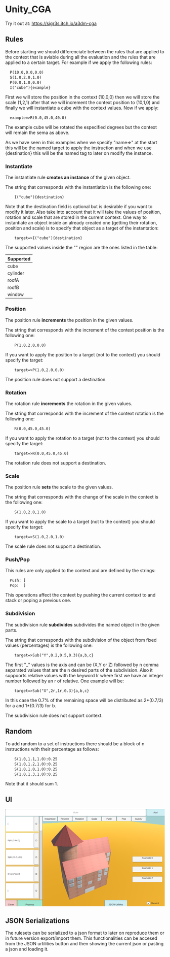 # Unity_CGA

Try it out at: https://sigr3s.itch.io/a3dm-cga


## Rules

Before starting we should differenciate between the rules that are applied to the context that is aviable during all the evaluation and the rules that are applied to a certain target. For example if we apply the following rules:
      
      P(10.0,0.0,0.0)
      S(1.0,2.0,1.0)
      P(0.0,1.0,0.0)
      I("cube"){example}

First we will store the position in the context (10,0,0) then we will store the scale (1,2,1) after that we will increment the context position to (10,1,0) and finally we will instantiate a cube with the context values. Now if we apply:
  
      example=>R(0.0,45.0,40.0)

The example cube will be rotated the especified degrees but the context will remain the sema as above.

As we have seen in this examples when we specify "name=>" at the start this will be the named target to apply the instruction and when we use {destination} this will be the named tag to later on modify the instance.

### Instantiate

The instantiate rule **creates an instance** of the given object.

The string that corresponds with the instantiation is the following one:

        I("cube"){destination}
        
Note that the destination field is optional but is desirable if you want to modify it later. Also take into account that it will take the values of position, rotation and scale that are stored in the current context. One way to instantiate an object inside an already created one (getting their rotation, position and scale) is to specify that object as a target of the instantation:
        
        target=>I("cube"){destination}

The supported values inside the "" region are the ones listed in the table:

| Supported       | 
| ------------- |
| cube      | 
| cylinder      | 
| roofA | 
| roofB |
| window |  


### Position

The position rule **increments** the position in the given values.

The string that corresponds with the increment of the context position is the following one:
        
        P(1.0,2.0,0.0)

If you want to apply the position to a target (not to the context) you should specify the target:

        target=>P(1.0,2.0,0.0)
The position rule does not support a destination.

### Rotation

The rotation rule **increments** the rotation in the given values.

The string that corresponds with the increment of the context rotation is the following one:
        
        R(0.0,45.0,45.0)

If you want to apply the rotation to a target (not to the context) you should specify the target:

        target=>R(0.0,45.0,45.0)
        
The rotation rule does not support a destination.

### Scale

The position rule **sets** the scale to the given values.

The string that corresponds with the change of the scale in the context is the following one:
        
        S(1.0,2.0,1.0)

If you want to apply the scale to a target (not to the context) you should specify the target:

        target=>S(1.0,2.0,1.0)
        
The scale rule does not support a destination.

### Push/Pop

This rules are only applied to the context and are defined by the strings: 
      
      Push: [
      Pop:  ]

This operations affect the context by pushing the current context to and stack or poping a previous one.

### Subdivision

The subdivision rule **subdivides** subdivides the named object in the given parts.

The string that corresponds with the subdivision of the object from fixed values (percentages) is the following one:
        
        target=>Sub("Y",0.2,0.5,0.3){a,b,c}

The first "_" values is the axis and can be (X,Y or Z) followed by n comma separated values that are the n desired parts of the subdivision. Also it suppoorts relative values with the keyword Ir where first we have an integer number followed by an r of relative. One example will be:
        
        target=>Sub("X",2r,1r,0.3){a,b,c}

In this case the 0.7% of the remaining space will be distributed as 2*(0.7/3) for a and 1*(0.7/3) for b.
        
The subdivision rule does not support context.

## Random

To add random to a set of instructions there should be a block of n instructions with their percentage as follows:
      
        S(1.0,1.1,1.0):0.25
        S(1.0,1.2,1.0):0.25
        S(1.0,1.0,1.0):0.25
        S(1.0,1.3,1.0):0.25
        
 Note that it should sum 1.

## UI

![D1](https://github.com/sigr3s/Unity_CGA/blob/master/documentation/d1.PNG "")

## JSON Serializations

The rulesets can be serialized to a json format to later on reproduce them or in future version export/import them. This functionalities can be accesed from the  JSON urtilities button and then showing the current json or pasting a json and loading it.

